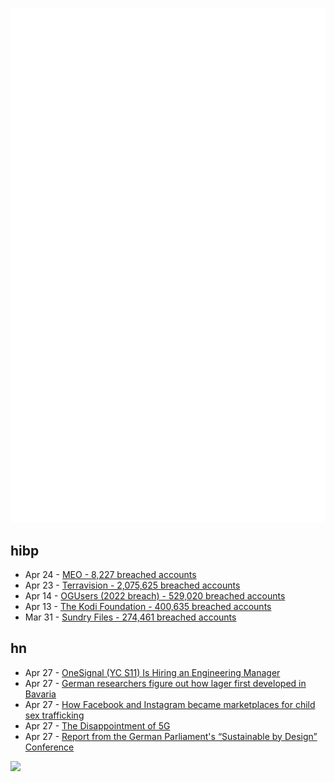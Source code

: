 ![Metrics](https://raw.githubusercontent.com/phixion/phixion/master/metrics.svg)

## hibp

<!--
for https://github.com/phixion/phixion/blob/main/.github/workflows/feeds.yml
-->
<!--START_SECTION:haveibeenpwnd-->
- Apr 24 - [MEO - 8,227 breached accounts](https://haveibeenpwned.com/PwnedWebsites#MEO)
- Apr 23 - [Terravision - 2,075,625 breached accounts](https://haveibeenpwned.com/PwnedWebsites#Terravision)
- Apr 14 - [OGUsers (2022 breach) - 529,020 breached accounts](https://haveibeenpwned.com/PwnedWebsites#OGUsers2022)
- Apr 13 - [The Kodi Foundation - 400,635 breached accounts](https://haveibeenpwned.com/PwnedWebsites#KodiFoundation)
- Mar 31 - [Sundry Files - 274,461 breached accounts](https://haveibeenpwned.com/PwnedWebsites#SundryFiles)
<!--END_SECTION:haveibeenpwnd-->

## hn

<!--
for https://github.com/phixion/phixion/blob/main/.github/workflows/feeds.yml
-->
<!--START_SECTION:hn-->
- Apr 27 - [OneSignal (YC S11) Is Hiring an Engineering Manager](https://onesignal.com/careers/4045518006)
- Apr 27 - [German researchers figure out how lager first developed in Bavaria](https://phys.org/news/2023-04-german-figure-lager-bavaria.html)
- Apr 27 - [How Facebook and Instagram became marketplaces for child sex trafficking](https://www.theguardian.com/news/2023/apr/27/how-facebook-and-instagram-became-marketplaces-for-child-sex-trafficking)
- Apr 27 - [The Disappointment of 5G](https://circleid.com/posts/20230127-the-disappointment-of-5g)
- Apr 27 - [Report from the German Parliament&#x27;s “Sustainable by Design” Conference](https://eco.kde.org/blog/2023-04-26-sustainable-by-design/)
<!--END_SECTION:hn-->

<!--
for https://yhype.me
-->
![](https://hit.yhype.me/github/profile?user_id=13013670)
